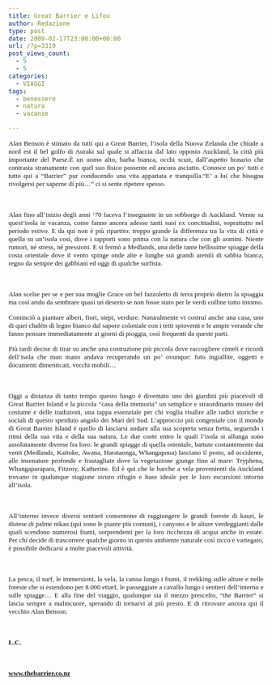 ```yaml
---
title: Great Barrier e Lifou
author: Redazione
type: post
date: 2009-02-17T23:00:00+00:00
url: /?p=3319
post_views_count:
  - 5
  - 5
categories:
  - VIAGGI
tags:
  - benessere
  - natura
  - vacanze

---
```

<p style="text&#45;align: justify; ">
  <span style="font&#45;size: 10pt; font&#45;family: Tahoma">Alan Benson &egrave; stimato da tutti qui a Great Barrier, l&rsquo;isola della Nuova Zelanda che chiude a nord est il bel golfo di Auraki sul quale si affaccia dal lato opposto Auckland, la citt&agrave; pi&ugrave; importante del Paese.&Egrave; un uomo alto, barba bianca, occhi scuri, dall&rsquo;aspetto bonario che contrasta stranamente con quel suo fisico possente ed ancora asciutto. Conosce un po&rsquo; tutti e tutto qui a &ldquo;Barrier&rdquo; pur conducendo una vita appartata e tranquilla.&ldquo;E&rsquo; a lui che bisogna rivolgersi per saperne di pi&ugrave;&#8230;&rdquo; ci si sente ripetere spesso. </span>
</p>

&nbsp;

<p class="MsoNormal" align="justify">
  <span style="font&#45;size: 10pt; font&#45;family: Tahoma">Alan fino all&rsquo;inizio degli anni &lsquo;70 faceva l&rsquo;insegnante in un sobborgo di Auckland. Venne su quest&rsquo;isola in vacanza, come fanno ancora adesso tanti suoi ex concittadini, soprattutto nel periodo estivo. E da qui non &egrave; pi&ugrave; ripartito: troppo grande la differenza tra la vita di citt&agrave; e quella su un&rsquo;isola cos&igrave;, dove i rapporti sono prima con la natura che con gli uomini. Niente rumori, n&eacute; stress, n&eacute; pressioni. E si ferm&ograve; a Medlands, una delle tante bellissime spiagge della costa orientale dove il vento spinge onde alte e lunghe sui grandi arenili di sabbia bianca, regno da sempre dei gabbiani ed oggi di qualche surfista. </span>
</p>

<p class="MsoNormal" align="justify">
  &nbsp;
</p>

<p class="MsoNormal" align="justify">
  <span style="font&#45;size: 10pt; font&#45;family: Tahoma">Alan scelse per se e per sua moglie Grace un bel fazzoletto di terra proprio dietro la spiaggia ma cos&igrave; arido da sembrare quasi un deserto se non fosse stato per le verdi colline tutto intorno. </span>
</p>

<p class="MsoNormal" align="justify">
  <span style="font&#45;size: 10pt; font&#45;family: Tahoma">Cominci&ograve; a piantare alberi, fiori, siepi, verdure. Naturalmente vi costru&igrave; anche una casa, uno di quei chal&eacute;ts di legno bianco dal sapore coloniale con i tetti spioventi e le ampie verande che fanno pensare immediatamente ai giorni di pioggia, cos&igrave; frequenti da queste parti.</span>
</p>

<p class="MsoNormal" align="justify">
  <span style="font&#45;size: 10pt; font&#45;family: Tahoma">Pi&ugrave; tardi decise di tirar su anche una costruzione pi&ugrave; piccola dove raccogliere cimeli e ricordi dell&rsquo;isola che man mano andava recuperando un po&rsquo; ovunque: foto ingiallite, oggetti e documenti dimenticati, vecchi mobili&#8230;</span>
</p>

<p class="MsoNormal" align="justify">
  &nbsp;
</p>

<p class="MsoNormal" align="justify">
  <span style="font&#45;size: 10pt; font&#45;family: Tahoma">Oggi a distanza di tanto tempo questo luogo &egrave; diventato uno dei giardini pi&ugrave; piacevoli di Great Barrier Island e la piccola &ldquo;casa della memoria&rdquo; un semplice e straordinario museo del costume e delle tradizioni, una tappa essenziale per chi voglia risalire alle radici storiche e sociali di questo sperduto angolo dei Mari del Sud. L&rsquo;approccio pi&ugrave; congeniale con il mondo di Great Barrier Island &egrave; quello di lasciarsi andare alla sua scoperta senza fretta, seguendo i ritmi della sua vita e della sua natura. Le due coste entro le quali l&rsquo;isola si allunga sono assolutamente diverse fra loro: le grandi spiagge di quella orientale, battute costantemente dai venti (Medlands, Kaitoke, Awana, Harataonga, Whangapoua) lasciano il posto, ad occidente, alle insenature profonde e frastagliate dove la vegetazione giunge fino al mare: Tryphena, Whangaparapara, Fitzroy, Katherine. Ed &egrave; qui che le barche a vela provenienti da Auckland trovano in qualunque stagione sicuro rifugio e base ideale per le loro escursioni intorno all&rsquo;isola. </span>
</p>

<p class="MsoNormal" align="justify">
  &nbsp;
</p>

<p class="MsoNormal" align="justify">
  <span style="font&#45;size: 10pt; font&#45;family: Tahoma">All&rsquo;interno invece diversi sentieri consentono di raggiungere le grandi foreste di kauri, le distese di palme nikau (qui sono le piante pi&ugrave; comuni), i canyons e le alture verdeggianti dalle quali scendono numerosi fiumi, sorprendenti per la loro ricchezza di acqua anche in estate. Per chi decide di trascorrere qualche giorno in questo ambiente naturale cos&igrave; ricco e variegato, &egrave; possibile dedicarsi a molte piacevoli attivit&agrave;.</span>
</p>

<p class="MsoNormal" align="justify">
  &nbsp;
</p>

<p class="MsoNormal" align="justify">
  <span style="font&#45;size: 10pt; font&#45;family: Tahoma">La pesca, il surf, le immersioni, la vela, la canoa lungo i fiumi, il trekking sulle alture e nelle foreste che si estendono per 8.000 ettarI, le passeggiate a cavallo lungo i sentieri dell&rsquo;interno e sulle spiagge&#8230; E alla fine del viaggio, qualunque sia il mezzo prescelto, &ldquo;the Barrier&rdquo; si lascia sempre a malincuore, sperando di tornarvi al pi&ugrave; presto. E di ritrovare ancora qui il vecchio Alan Benson.</span>
</p>

<p class="MsoNormal" align="justify">
  &nbsp;
</p>

<p class="MsoNormal" align="justify">
  <span style="font&#45;size: 10pt; font&#45;family: Tahoma"><strong>L.C.</strong>&nbsp;</span>
</p>

<p class="MsoNormal" align="justify">
  &nbsp;
</p>

<p class="MsoNormal" align="justify">
  <strong><span style="font&#45;size: 10pt; font&#45;family: Tahoma"><a href="https://www.thebarrier.co.nz"><span>www.thebarrier.co.nz</span></a></span></strong>
</p>